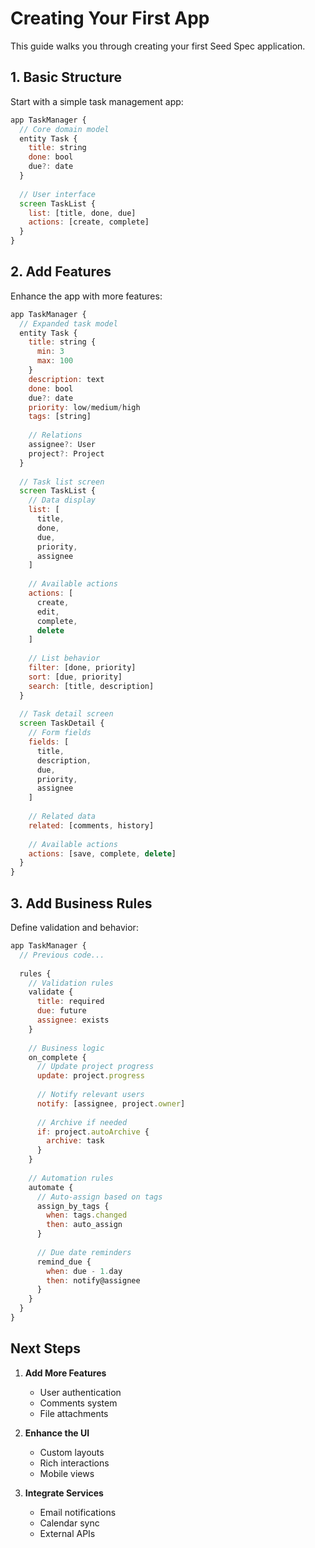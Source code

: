 # Creating Your First App

This guide walks you through creating your first Seed Spec application.

## 1. Basic Structure

Start with a simple task management app:

```javascript
app TaskManager {
  // Core domain model
  entity Task {
    title: string
    done: bool
    due?: date
  }
  
  // User interface
  screen TaskList {
    list: [title, done, due]
    actions: [create, complete]
  }
}
```

## 2. Add Features

Enhance the app with more features:

```javascript
app TaskManager {
  // Expanded task model
  entity Task {
    title: string {
      min: 3
      max: 100
    }
    description: text
    done: bool
    due?: date
    priority: low/medium/high
    tags: [string]
    
    // Relations
    assignee?: User
    project?: Project
  }
  
  // Task list screen
  screen TaskList {
    // Data display
    list: [
      title,
      done,
      due,
      priority,
      assignee
    ]
    
    // Available actions
    actions: [
      create,
      edit,
      complete,
      delete
    ]
    
    // List behavior
    filter: [done, priority]
    sort: [due, priority]
    search: [title, description]
  }
  
  // Task detail screen
  screen TaskDetail {
    // Form fields
    fields: [
      title,
      description,
      due,
      priority,
      assignee
    ]
    
    // Related data
    related: [comments, history]
    
    // Available actions
    actions: [save, complete, delete]
  }
}
```

## 3. Add Business Rules

Define validation and behavior:

```javascript
app TaskManager {
  // Previous code...
  
  rules {
    // Validation rules
    validate {
      title: required
      due: future
      assignee: exists
    }
    
    // Business logic
    on_complete {
      // Update project progress
      update: project.progress
      
      // Notify relevant users
      notify: [assignee, project.owner]
      
      // Archive if needed
      if: project.autoArchive {
        archive: task
      }
    }
    
    // Automation rules
    automate {
      // Auto-assign based on tags
      assign_by_tags {
        when: tags.changed
        then: auto_assign
      }
      
      // Due date reminders
      remind_due {
        when: due - 1.day
        then: notify@assignee
      }
    }
  }
}
```

## Next Steps

1. **Add More Features**
   - User authentication
   - Comments system
   - File attachments
   
2. **Enhance the UI**
   - Custom layouts
   - Rich interactions
   - Mobile views
   
3. **Integrate Services**
   - Email notifications
   - Calendar sync
   - External APIs
